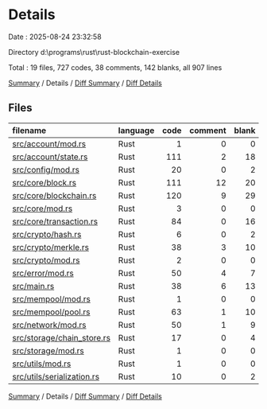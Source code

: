 # Details

Date : 2025-08-24 23:32:58

Directory d:\\programs\\rust\\rust-blockchain-exercise

Total : 19 files,  727 codes, 38 comments, 142 blanks, all 907 lines

[Summary](results.md) / Details / [Diff Summary](diff.md) / [Diff Details](diff-details.md)

## Files
| filename | language | code | comment | blank | total |
| :--- | :--- | ---: | ---: | ---: | ---: |
| [src/account/mod.rs](/src/account/mod.rs) | Rust | 1 | 0 | 0 | 1 |
| [src/account/state.rs](/src/account/state.rs) | Rust | 111 | 2 | 18 | 131 |
| [src/config/mod.rs](/src/config/mod.rs) | Rust | 20 | 0 | 2 | 22 |
| [src/core/block.rs](/src/core/block.rs) | Rust | 111 | 12 | 20 | 143 |
| [src/core/blockchain.rs](/src/core/blockchain.rs) | Rust | 120 | 9 | 29 | 158 |
| [src/core/mod.rs](/src/core/mod.rs) | Rust | 3 | 0 | 0 | 3 |
| [src/core/transaction.rs](/src/core/transaction.rs) | Rust | 84 | 0 | 16 | 100 |
| [src/crypto/hash.rs](/src/crypto/hash.rs) | Rust | 6 | 0 | 2 | 8 |
| [src/crypto/merkle.rs](/src/crypto/merkle.rs) | Rust | 38 | 3 | 10 | 51 |
| [src/crypto/mod.rs](/src/crypto/mod.rs) | Rust | 2 | 0 | 0 | 2 |
| [src/error/mod.rs](/src/error/mod.rs) | Rust | 50 | 4 | 7 | 61 |
| [src/main.rs](/src/main.rs) | Rust | 38 | 6 | 13 | 57 |
| [src/mempool/mod.rs](/src/mempool/mod.rs) | Rust | 1 | 0 | 0 | 1 |
| [src/mempool/pool.rs](/src/mempool/pool.rs) | Rust | 63 | 1 | 10 | 74 |
| [src/network/mod.rs](/src/network/mod.rs) | Rust | 50 | 1 | 9 | 60 |
| [src/storage/chain\_store.rs](/src/storage/chain_store.rs) | Rust | 17 | 0 | 4 | 21 |
| [src/storage/mod.rs](/src/storage/mod.rs) | Rust | 1 | 0 | 0 | 1 |
| [src/utils/mod.rs](/src/utils/mod.rs) | Rust | 1 | 0 | 0 | 1 |
| [src/utils/serialization.rs](/src/utils/serialization.rs) | Rust | 10 | 0 | 2 | 12 |

[Summary](results.md) / Details / [Diff Summary](diff.md) / [Diff Details](diff-details.md)